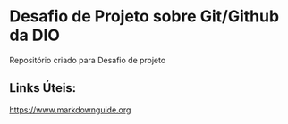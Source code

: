 # Desafio de Projeto sobre Git/Github da DIO
Repositório criado para Desafio de projeto

## Links Úteis:
https://www.markdownguide.org
